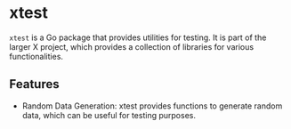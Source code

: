 # xtest

`xtest` is a Go package that provides utilities for testing. It is part of the larger X project, which provides a collection of libraries for various functionalities.

## Features

- Random Data Generation: xtest provides functions to generate random data, which can be useful for testing purposes.
